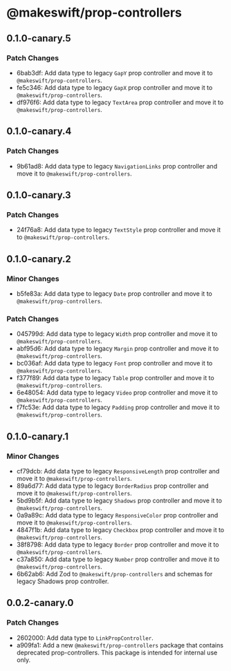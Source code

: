 # @makeswift/prop-controllers

## 0.1.0-canary.5

### Patch Changes

- 6bab3df: Add data type to legacy `GapY` prop controller and move it to `@makeswift/prop-controllers`.
- fe5c346: Add data type to legacy `GapX` prop controller and move it to `@makeswift/prop-controllers`.
- df976f6: Add data type to legacy `TextArea` prop controller and move it to `@makeswift/prop-controllers`.

## 0.1.0-canary.4

### Patch Changes

- 9b61ad8: Add data type to legacy `NavigationLinks` prop controller and move it to `@makeswift/prop-controllers`.

## 0.1.0-canary.3

### Patch Changes

- 24f76a8: Add data type to legacy `TextStyle` prop controller and move it to `@makeswift/prop-controllers`.

## 0.1.0-canary.2

### Minor Changes

- b5fe83a: Add data type to legacy `Date` prop controller and move it to `@makeswift/prop-controllers`.

### Patch Changes

- 045799d: Add data type to legacy `Width` prop controller and move it to `@makeswift/prop-controllers`.
- abf95d6: Add data type to legacy `Margin` prop controller and move it to `@makeswift/prop-controllers`.
- bc036af: Add data type to legacy `Font` prop controller and move it to `@makeswift/prop-controllers`.
- f377f89: Add data type to legacy `Table` prop controller and move it to `@makeswift/prop-controllers`.
- 6e48054: Add data type to legacy `Video` prop controller and move it to `@makeswift/prop-controllers`.
- f7fc53e: Add data type to legacy `Padding` prop controller and move it to `@makeswift/prop-controllers`.

## 0.1.0-canary.1

### Minor Changes

- cf79dcb: Add data type to legacy `ResponsiveLength` prop controller and move it to `@makeswift/prop-controllers`.
- 89a6d77: Add data type to legacy `BorderRadius` prop controller and move it to `@makeswift/prop-controllers`.
- 5bd9b5f: Add data type to legacy `Shadows` prop controller and move it to `@makeswift/prop-controllers`.
- 0a9a89c: Add data type to legacy `ResponsiveColor` prop controller and move it to `@makeswift/prop-controllers`.
- 4847f1b: Add data type to legacy `Checkbox` prop controller and move it to `@makeswift/prop-controllers`.
- 38f8798: Add data type to legacy `Border` prop controller and move it to `@makeswift/prop-controllers`.
- c37a850: Add data type to legacy `Number` prop controller and move it to `@makeswift/prop-controllers`.
- 6b62ab6: Add Zod to `@makeswift/prop-controllers` and schemas for legacy Shadows prop controller.

## 0.0.2-canary.0

### Patch Changes

- 2602000: Add data type to `LinkPropController`.
- a909fa1: Add a new `@makeswift/prop-controllers` package that contains deprecated prop-controllers. This package is intended for internal use only.
